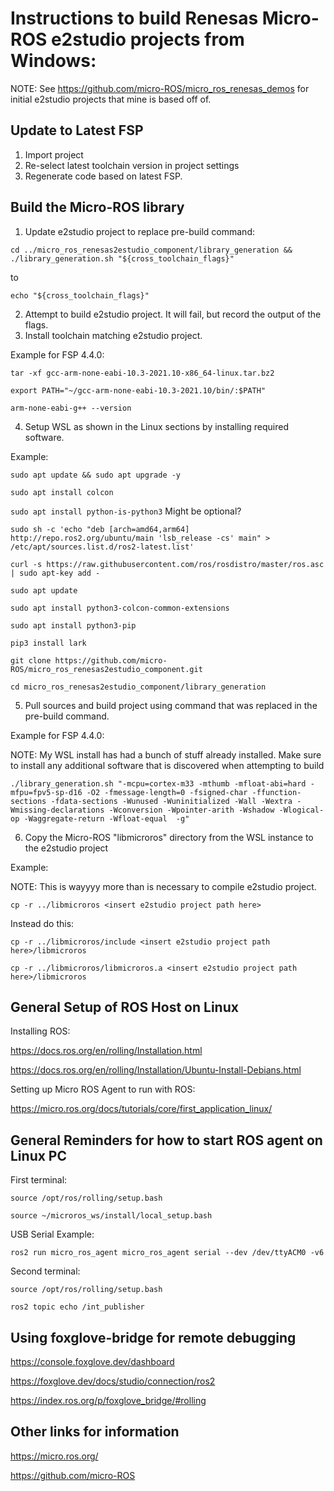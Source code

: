 # Instructions to build Renesas Micro-ROS e2studio projects from Windows:
NOTE: See https://github.com/micro-ROS/micro_ros_renesas_demos for initial e2studio projects that mine is based off of.

## Update to Latest FSP
1. Import project
2. Re-select latest toolchain version in project settings
3. Regenerate code based on latest FSP.

## Build the Micro-ROS library
1. Update e2studio project to replace pre-build command:

`cd ../micro_ros_renesas2estudio_component/library_generation && ./library_generation.sh "${cross_toolchain_flags}"`

to

`echo "${cross_toolchain_flags}"`

2. Attempt to build e2studio project. It will fail, but record the output of the flags.
3. Install toolchain matching e2studio project.

Example for FSP 4.4.0:

`tar -xf gcc-arm-none-eabi-10.3-2021.10-x86_64-linux.tar.bz2`

`export PATH="~/gcc-arm-none-eabi-10.3-2021.10/bin/:$PATH"`

`arm-none-eabi-g++ --version`

4. Setup WSL as shown in the Linux sections by installing required software.

Example:

`sudo apt update && sudo apt upgrade -y`

`sudo apt install colcon`

`sudo apt install python-is-python3` Might be optional?

`sudo sh -c 'echo "deb [arch=amd64,arm64] http://repo.ros2.org/ubuntu/main 'lsb_release -cs' main" > /etc/apt/sources.list.d/ros2-latest.list'`

`curl -s https://raw.githubusercontent.com/ros/rosdistro/master/ros.asc | sudo apt-key add -`

`sudo apt update`

`sudo apt install python3-colcon-common-extensions`

`sudo apt install python3-pip`

`pip3 install lark`

`git clone https://github.com/micro-ROS/micro_ros_renesas2estudio_component.git`

`cd micro_ros_renesas2estudio_component/library_generation`

5. Pull sources and build project using command that was replaced in the pre-build command.

Example for FSP 4.4.0:

NOTE: My WSL install has had a bunch of stuff already installed. Make sure to install any additional software that is discovered when attempting to build

`./library_generation.sh "-mcpu=cortex-m33 -mthumb -mfloat-abi=hard -mfpu=fpv5-sp-d16 -O2 -fmessage-length=0 -fsigned-char -ffunction-sections -fdata-sections -Wunused -Wuninitialized -Wall -Wextra -Wmissing-declarations -Wconversion -Wpointer-arith -Wshadow -Wlogical-op -Waggregate-return -Wfloat-equal  -g"`

6. Copy the Micro-ROS "libmicroros" directory from the WSL instance to the e2studio project

Example:

NOTE: This is wayyyy more than is necessary to compile e2studio project.

`cp -r ../libmicroros <insert e2studio project path here>`

Instead do this:

`cp -r ../libmicroros/include <insert e2studio project path here>/libmicroros`

`cp -r ../libmicroros/libmicroros.a <insert e2studio project path here>/libmicroros`

## General Setup of ROS Host on Linux
Installing ROS:

https://docs.ros.org/en/rolling/Installation.html

https://docs.ros.org/en/rolling/Installation/Ubuntu-Install-Debians.html

Setting up Micro ROS Agent to run with ROS:

https://micro.ros.org/docs/tutorials/core/first_application_linux/
 
## General Reminders for how to start ROS agent on Linux PC
First terminal:

`source /opt/ros/rolling/setup.bash`

`source ~/microros_ws/install/local_setup.bash`

USB Serial Example:

`ros2 run micro_ros_agent micro_ros_agent serial --dev /dev/ttyACM0 -v6`

Second terminal:

`source /opt/ros/rolling/setup.bash`

`ros2 topic echo /int_publisher`

## Using foxglove-bridge for remote debugging
https://console.foxglove.dev/dashboard

https://foxglove.dev/docs/studio/connection/ros2

https://index.ros.org/p/foxglove_bridge/#rolling

## Other links for information
https://micro.ros.org/

https://github.com/micro-ROS